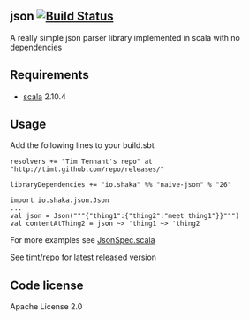 json    [![Build Status](https://travis-ci.org/timt/naive-json.png?branch=master)](https://travis-ci.org/timt/naive-json)
----
A really simple json parser library implemented in scala with no dependencies

Requirements
------------

* [scala](http://www.scala-lang.org) 2.10.4

Usage
-----
Add the following lines to your build.sbt

    resolvers += "Tim Tennant's repo" at "http://timt.github.com/repo/releases/"

    libraryDependencies += "io.shaka" %% "naive-json" % "26"

    import io.shaka.json.Json
    ...
    val json = Json("""{"thing1":{"thing2":"meet thing1"}}""")
    val contentAtThing2 = json ~> 'thing1 ~> 'thing2

For more examples see [JsonSpec.scala](https://github.com/timt/json/blob/master/src/test/scala/io/shaka/json/JsonSpec.scala)

See [timt/repo](http://dl.bintray.com/timt/repo/io/shaka/naive-json_2.10) for latest released version


Code license
------------
Apache License 2.0
